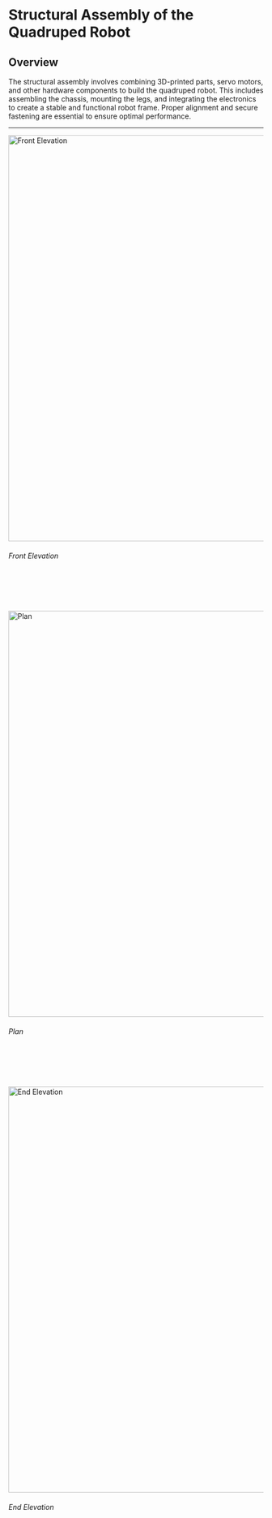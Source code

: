 # Structural Assembly of the Quadruped Robot

## Overview
The structural assembly involves combining 3D-printed parts, servo motors, and other hardware components to build the quadruped robot. This includes assembling the chassis, mounting the legs, and integrating the electronics to create a stable and functional robot frame. Proper alignment and secure fastening are essential to ensure optimal performance.

---

<div style="margin-bottom: 100px;">
  <img 
    src="https://github.com/user-attachments/assets/9002a2d1-9cc4-4f5b-906a-547b60fd8148" 
    alt="Front Elevation" 
    style="display: block; width: 800px; margin: 0 auto; margin-bottom: 20px;">
  <div align="left" style="margin-bottom: 100px;">
    <em>Front Elevation</em>
  </div>
</div>

<div style="margin-bottom: 100px;">
  <img 
    src="https://github.com/user-attachments/assets/21f5b88e-cf66-4477-8936-d91d39a19407" 
    alt="Plan" 
    style="display: block; width: 800px; margin: 0 auto; margin-bottom: 20px;">
  <div align="left" style="margin-bottom: 100px;">
    <em>Plan</em>
  </div>
</div>

<div style="margin-bottom: 100px;">
  <img 
    src="https://github.com/user-attachments/assets/0087b340-9709-4716-9c19-a009358fb0b6" 
    alt="End Elevation" 
    style="display: block; width: 800px; margin: 0 auto; margin-bottom: 20px;">
  <div align="left" style="margin-bottom: 100px;">
    <em>End Elevation</em>
  </div>
</div>


